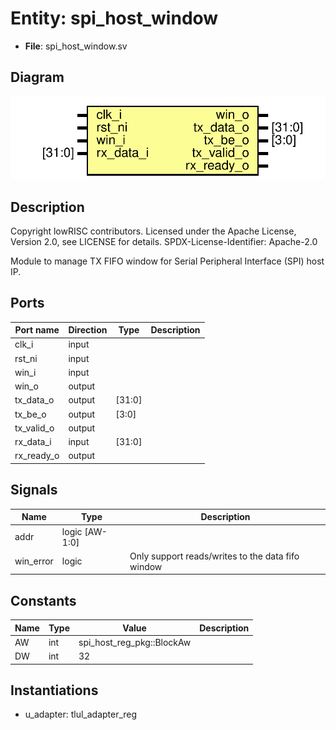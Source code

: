# Entity: spi_host_window

- **File**: spi_host_window.sv
## Diagram

![Diagram](spi_host_window.svg "Diagram")
## Description

 Copyright lowRISC contributors.
 Licensed under the Apache License, Version 2.0, see LICENSE for details.
 SPDX-License-Identifier: Apache-2.0

 Module to manage TX FIFO window for Serial Peripheral Interface (SPI) host IP.


## Ports

| Port name  | Direction | Type   | Description |
| ---------- | --------- | ------ | ----------- |
| clk_i      | input     |        |             |
| rst_ni     | input     |        |             |
| win_i      | input     |        |             |
| win_o      | output    |        |             |
| tx_data_o  | output    | [31:0] |             |
| tx_be_o    | output    | [3:0]  |             |
| tx_valid_o | output    |        |             |
| rx_data_i  | input     | [31:0] |             |
| rx_ready_o | output    |        |             |
## Signals

| Name      | Type           | Description                                         |
| --------- | -------------- | --------------------------------------------------- |
| addr      | logic [AW-1:0] |                                                     |
| win_error | logic          |  Only support reads/writes to the data fifo window  |
## Constants

| Name | Type | Value                     | Description |
| ---- | ---- | ------------------------- | ----------- |
| AW   | int  | spi_host_reg_pkg::BlockAw |             |
| DW   | int  | 32                        |             |
## Instantiations

- u_adapter: tlul_adapter_reg
